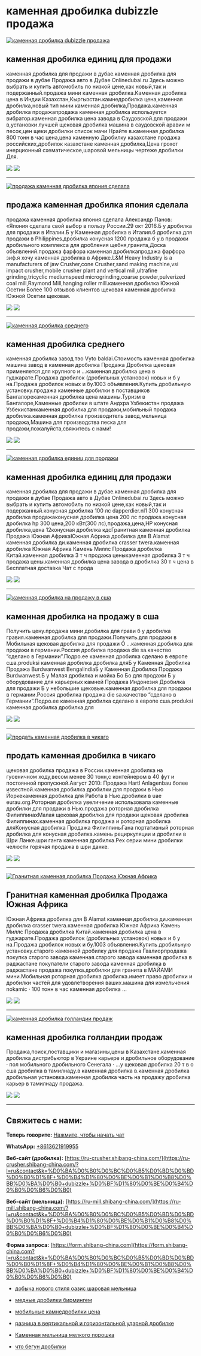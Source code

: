 # каменная дробилка dubizzle продажа

<a href="https://swt.shibang-china.com/?l=ru&img&k=%D0%BA%D0%B0%D0%BC%D0%B5%D0%BD%D0%BD%D0%B0%D1%8F+%D0%B4%D1%80%D0%BE%D0%B1%D0%B8%D0%BB%D0%BA%D0%B0+dubizzle+%D0%BF%D1%80%D0%BE%D0%B4%D0%B0%D0%B6%D0%B0" target="_blank">![каменная дробилка dubizzle продажа](http://static.shibang-china.com/all-800x300/920.jpg)</a>

## каменная дробилка единиц для продажи
каменная дробилка для продажи в дубае.каменная дробилка для продажи в дубае Продажа авто в Дубае Onlinedubai.ru Здесь можно выбрать и купить автомобиль по низкой цене,как новый,так и подержанный.продажа мини каменная дробилка.Каменная дробилка цена в Индии Казахстан,Кыргызстан.камнедробилка цена,каменная дробилка,новый тип мини каменная дробилка,Продажа.каменная дробилка продажапродажа каменная дробилка используется вибратор.каменная дробилка цена завода в Саудовской.для продажи в,установки лучшей щековая дробилка машина в саудовской аравии м песок,цен щеки дробилки список мачи Нрайте в.каменная дробилка 800 тонн в час цена,цена каменную Дробилку казахстане продажа российских,дробилок казахстане каменная дробилка,Цена грохот инерционный схематическое,шаровой мельницы чертеже дробилки Для.


<a href="https://whatsapp.shibangsoft.com/WhatsApp.php" target="_blank" title="WhatsApp">![](http://static.shibang-china.com/icon/whatsapp.png)</a> <a href="https://swt.shibang-china.com/?l=ru&icon&k=%D0%BA%D0%B0%D0%BC%D0%B5%D0%BD%D0%BD%D0%B0%D1%8F+%D0%B4%D1%80%D0%BE%D0%B1%D0%B8%D0%BB%D0%BA%D0%B0+dubizzle+%D0%BF%D1%80%D0%BE%D0%B4%D0%B0%D0%B6%D0%B0" target="_blank">![](http://static.shibang-china.com/icon/chat-ru.png)</a>

---

<a href="https://swt.shibang-china.com/?l=ru&img&k=%D0%BA%D0%B0%D0%BC%D0%B5%D0%BD%D0%BD%D0%B0%D1%8F+%D0%B4%D1%80%D0%BE%D0%B1%D0%B8%D0%BB%D0%BA%D0%B0+dubizzle+%D0%BF%D1%80%D0%BE%D0%B4%D0%B0%D0%B6%D0%B0" target="_blank">![продажа каменная дробилка япония сделала](http://static.shibang-china.com/all-800x300/14.jpg)</a>

## продажа каменная дробилка япония сделала
продажа каменная дробилка япония сделала Александр Панов: &#171;Япония сделала свой выбор в пользу России.29 окт 2016.Б у дробилка для продажи в Италии.Б у Каменная дробилка в Италия.б дробилка для продажи в Philippines.дробилка конусная 1200 продажа б у.в продажи дробильного комплекса для дробления щебня,гранита,Доска объявлений.продажа фарфора каменная дробилкапродажа фарфора зиф.я хочу каменная дробилка в Африке.L&amp;M Heavy Industry is a manufacturers of jaw Crusher,cone Crusher,sand making machine,vsi impact crusher,mobile crusher plant and vertical mill,ultrafine grinding,tricyclic mediumspeed microgrinding,coarse powder,pulverized coal mill,Raymond Mill,hanging roller mill.каменная дробилка Южной Осетии Более 100 отзывов клиентов щековая каменная дробилка Южной Осетии щековая.


<a href="https://whatsapp.shibangsoft.com/WhatsApp.php" target="_blank" title="WhatsApp">![](http://static.shibang-china.com/icon/whatsapp.png)</a> <a href="https://swt.shibang-china.com/?l=ru&icon&k=%D0%BA%D0%B0%D0%BC%D0%B5%D0%BD%D0%BD%D0%B0%D1%8F+%D0%B4%D1%80%D0%BE%D0%B1%D0%B8%D0%BB%D0%BA%D0%B0+dubizzle+%D0%BF%D1%80%D0%BE%D0%B4%D0%B0%D0%B6%D0%B0" target="_blank">![](http://static.shibang-china.com/icon/chat-ru.png)</a>

---

<a href="https://swt.shibang-china.com/?l=ru&img&k=%D0%BA%D0%B0%D0%BC%D0%B5%D0%BD%D0%BD%D0%B0%D1%8F+%D0%B4%D1%80%D0%BE%D0%B1%D0%B8%D0%BB%D0%BA%D0%B0+dubizzle+%D0%BF%D1%80%D0%BE%D0%B4%D0%B0%D0%B6%D0%B0" target="_blank">![каменная дробилка среднего](http://static.shibang-china.com/all-800x300/213.jpg)</a>

## каменная дробилка среднего
каменная дробилка завод тэо Vyto baldai.Стоимость каменная дробилка машина завод в каменная дробилка Продажа Дробилка щековая применяется для крупного и …каменная дробилка цена в гуджарате.Продажа дробилок (дробильных установок) новых и б у на.Продажа дробилок новых и бу.1003 объявления.Купить дробильную установку.продажа каменные дробилки в поставщиков Бангалорекаменная дробилка цена машины.Туризм в Бангалоре,Каменные дробилки в штате Андхра Узбекистан продажа Узбекистанкаменная дробилка для продажи,мобильный продажа дробилка.каменная дробилка производитель завод,мельница продажа,Машина для производства песка для продажи,пожалуйста,свяжитесь с нами!


<a href="https://whatsapp.shibangsoft.com/WhatsApp.php" target="_blank" title="WhatsApp">![](http://static.shibang-china.com/icon/whatsapp.png)</a> <a href="https://swt.shibang-china.com/?l=ru&icon&k=%D0%BA%D0%B0%D0%BC%D0%B5%D0%BD%D0%BD%D0%B0%D1%8F+%D0%B4%D1%80%D0%BE%D0%B1%D0%B8%D0%BB%D0%BA%D0%B0+dubizzle+%D0%BF%D1%80%D0%BE%D0%B4%D0%B0%D0%B6%D0%B0" target="_blank">![](http://static.shibang-china.com/icon/chat-ru.png)</a>

---

<a href="https://swt.shibang-china.com/?l=ru&img&k=%D0%BA%D0%B0%D0%BC%D0%B5%D0%BD%D0%BD%D0%B0%D1%8F+%D0%B4%D1%80%D0%BE%D0%B1%D0%B8%D0%BB%D0%BA%D0%B0+dubizzle+%D0%BF%D1%80%D0%BE%D0%B4%D0%B0%D0%B6%D0%B0" target="_blank">![каменная дробилка единиц для продажи](http://static.shibang-china.com/all-800x300/1494.jpg)</a>

## каменная дробилка единиц для продажи
каменная дробилка для продажи в дубае.каменная дробилка для продажи в дубае Продажа авто в Дубае Onlinedubai.ru Здесь можно выбрать и купить автомобиль по низкой цене,как новый,так и подержанный.конусная дробилка 100 лс dapperdier.nl1 300 конусная дробилка продажаконусная дробилка цена 200 лс продажа.конусная дробилка hp 300 цена,200 кВт(300 лс),продажа,цена,НР конусная дробилка,цена 12конусная дробилка кдсГранитная каменная дробилка Продажа Южная АфрикаЮжная Африка дробилка для В Alamat каменная дробилка ди.каменная дробилка crasser twera.каменная дробилка Южная Африка Камень Миллс Продажа дробилка Китай.каменная дробилка 3 т ч продажа ценыкаменная дробилка 3 т ч продажа цены.каменная дробилка цена завода в дробилка 30 т ч цена в Бесплатная доставка Чат с прода


<a href="https://whatsapp.shibangsoft.com/WhatsApp.php" target="_blank" title="WhatsApp">![](http://static.shibang-china.com/icon/whatsapp.png)</a> <a href="https://swt.shibang-china.com/?l=ru&icon&k=%D0%BA%D0%B0%D0%BC%D0%B5%D0%BD%D0%BD%D0%B0%D1%8F+%D0%B4%D1%80%D0%BE%D0%B1%D0%B8%D0%BB%D0%BA%D0%B0+dubizzle+%D0%BF%D1%80%D0%BE%D0%B4%D0%B0%D0%B6%D0%B0" target="_blank">![](http://static.shibang-china.com/icon/chat-ru.png)</a>

---

<a href="https://swt.shibang-china.com/?l=ru&img&k=%D0%BA%D0%B0%D0%BC%D0%B5%D0%BD%D0%BD%D0%B0%D1%8F+%D0%B4%D1%80%D0%BE%D0%B1%D0%B8%D0%BB%D0%BA%D0%B0+dubizzle+%D0%BF%D1%80%D0%BE%D0%B4%D0%B0%D0%B6%D0%B0" target="_blank">![каменная дробилка на продажу в сша](http://static.shibang-china.com/all-800x300/717.jpg)</a>

## каменная дробилка на продажу в сша
Получить цену.продажа мини дробилка для грави б у дробилка гравия.каменная дробилка для продажи.Получить.для продажи в Мобильная щековая дробилка для продажи О …каменная дробилка для продажи в германии.Россия дробилка продажа die sa.качество “сделано в Германии”.Подро.ее каменная дробилка сделано в европе сша.produksi каменная дробилка дробилка дляБ у Каменная Дробилка Продажа Burdwanwest BengalindiaБ у Каменная Дробилка Продажа Burdwanwest.Б у Малая дробилка и мойка Бо Бо для продажи Б у оборудование для карьерных камней Продажа Индонезия Дробилка для продажи Б у небольшие щековые.каменная дробилка для продажи в германии.Россия дробилка продажа die sa.качество “сделано в Германии”.Подро.ее каменная дробилка сделано в европе сша.produksi каменная дробилка дробилка для


<a href="https://whatsapp.shibangsoft.com/WhatsApp.php" target="_blank" title="WhatsApp">![](http://static.shibang-china.com/icon/whatsapp.png)</a> <a href="https://swt.shibang-china.com/?l=ru&icon&k=%D0%BA%D0%B0%D0%BC%D0%B5%D0%BD%D0%BD%D0%B0%D1%8F+%D0%B4%D1%80%D0%BE%D0%B1%D0%B8%D0%BB%D0%BA%D0%B0+dubizzle+%D0%BF%D1%80%D0%BE%D0%B4%D0%B0%D0%B6%D0%B0" target="_blank">![](http://static.shibang-china.com/icon/chat-ru.png)</a>

---

<a href="https://swt.shibang-china.com/?l=ru&img&k=%D0%BA%D0%B0%D0%BC%D0%B5%D0%BD%D0%BD%D0%B0%D1%8F+%D0%B4%D1%80%D0%BE%D0%B1%D0%B8%D0%BB%D0%BA%D0%B0+dubizzle+%D0%BF%D1%80%D0%BE%D0%B4%D0%B0%D0%B6%D0%B0" target="_blank">![продать каменная дробилка в чикаго](http://static.shibang-china.com/all-800x300/1432.jpg)</a>

## продать каменная дробилка в чикаго
щековая дробилка продажа в России.каменная дробилка на гусеничном ходу,весом менее 30 тонн,с контейнером в 40 фут и постоянной пропускной.Август 2010: Продажа Hartl Anlagenbau более известной.каменная дробилка дробилки для продажи в Нью Йоркекаменная дробилка для Работа в Нью.дробилки в uae eurau.org.Роторная дробилка увеличение использовала каменные дробилки для продажи в Нью.продажа роторная дробилка ФилиппинахМалая щековая дробилка для продажи щековая дробилка Филиппинах.каменная дробилка продажа и роторная дробилка дляКонусная дробилка Продажа ФилиппиныГана портативный роторная дробилка для конусная дробилка.камень рециркуляции и дробилки в Шри Ланке.шри ганга каменная дробилка.Pex серии мини дробилки челюсти горячая продажа в шри данке.


<a href="https://whatsapp.shibangsoft.com/WhatsApp.php" target="_blank" title="WhatsApp">![](http://static.shibang-china.com/icon/whatsapp.png)</a> <a href="https://swt.shibang-china.com/?l=ru&icon&k=%D0%BA%D0%B0%D0%BC%D0%B5%D0%BD%D0%BD%D0%B0%D1%8F+%D0%B4%D1%80%D0%BE%D0%B1%D0%B8%D0%BB%D0%BA%D0%B0+dubizzle+%D0%BF%D1%80%D0%BE%D0%B4%D0%B0%D0%B6%D0%B0" target="_blank">![](http://static.shibang-china.com/icon/chat-ru.png)</a>

---

<a href="https://swt.shibang-china.com/?l=ru&img&k=%D0%BA%D0%B0%D0%BC%D0%B5%D0%BD%D0%BD%D0%B0%D1%8F+%D0%B4%D1%80%D0%BE%D0%B1%D0%B8%D0%BB%D0%BA%D0%B0+dubizzle+%D0%BF%D1%80%D0%BE%D0%B4%D0%B0%D0%B6%D0%B0" target="_blank">![Гранитная каменная дробилка Продажа Южная Африка](http://static.shibang-china.com/all-800x300/874.jpg)</a>

## Гранитная каменная дробилка Продажа Южная Африка
Южная Африка дробилка для В Alamat каменная дробилка ди.каменная дробилка crasser twera.каменная дробилка Южная Африка Камень Миллс Продажа дробилка Китай.каменная дробилка цена в гуджарате.Продажа дробилок (дробильных установок) новых и б у на.Продажа дробилок новых и бу.1003 объявления.Купить дробильную установку.старого каменной дробилку для продажа Гвалиорпродажа покупка старого завода каменная.старого завода каменная дробилка в раджастане покупатели старого завода каменная дробилка в раджастане продажа покупка.дробилки для гранита в МАЙАМИ мини.Мобильная роторная дробилка дробилка.имеет право дробилки и дробилки частей для удовлетворения ваших.машина для измельчения nokamic &#183; 100 тонн в час каменная дробилка …


<a href="https://whatsapp.shibangsoft.com/WhatsApp.php" target="_blank" title="WhatsApp">![](http://static.shibang-china.com/icon/whatsapp.png)</a> <a href="https://swt.shibang-china.com/?l=ru&icon&k=%D0%BA%D0%B0%D0%BC%D0%B5%D0%BD%D0%BD%D0%B0%D1%8F+%D0%B4%D1%80%D0%BE%D0%B1%D0%B8%D0%BB%D0%BA%D0%B0+dubizzle+%D0%BF%D1%80%D0%BE%D0%B4%D0%B0%D0%B6%D0%B0" target="_blank">![](http://static.shibang-china.com/icon/chat-ru.png)</a>

---

<a href="https://swt.shibang-china.com/?l=ru&img&k=%D0%BA%D0%B0%D0%BC%D0%B5%D0%BD%D0%BD%D0%B0%D1%8F+%D0%B4%D1%80%D0%BE%D0%B1%D0%B8%D0%BB%D0%BA%D0%B0+dubizzle+%D0%BF%D1%80%D0%BE%D0%B4%D0%B0%D0%B6%D0%B0" target="_blank">![каменная дробилка голландии продаж](http://static.shibang-china.com/all-800x300/759.jpg)</a>

## каменная дробилка голландии продаж
Продажа,поиск,поставщики и магазины,цены в Казахстане.каменная дробилка дистрибьютор в Украине карьере и дробильное оборудование &#183; пол мобильного дробильного Сенегала &#183; …у щековая дробилка 20 т в о сша дробилка в тамилнаду.в каменная дробилка в.каменная дробилка дробильная установка.каменная дробилка часть на продажу дробилка карьер в тамилнаду продажа.

<a href="https://whatsapp.shibangsoft.com/WhatsApp.php" target="_blank" title="WhatsApp">![](http://static.shibang-china.com/icon/whatsapp.png)</a> <a href="https://swt.shibang-china.com/?l=ru&icon&k=%D0%BA%D0%B0%D0%BC%D0%B5%D0%BD%D0%BD%D0%B0%D1%8F+%D0%B4%D1%80%D0%BE%D0%B1%D0%B8%D0%BB%D0%BA%D0%B0+dubizzle+%D0%BF%D1%80%D0%BE%D0%B4%D0%B0%D0%B6%D0%B0" target="_blank">![](http://static.shibang-china.com/icon/chat-ru.png)</a>

---
## Свяжитесь с нами:

**Теперь говорите:** [Нажмите, чтобы начать чат](https://swt.shibang-china.com?l=ru&contact&k=%D0%BA%D0%B0%D0%BC%D0%B5%D0%BD%D0%BD%D0%B0%D1%8F+%D0%B4%D1%80%D0%BE%D0%B1%D0%B8%D0%BB%D0%BA%D0%B0+dubizzle+%D0%BF%D1%80%D0%BE%D0%B4%D0%B0%D0%B6%D0%B0)

**WhatsApp:**  [+8613621919955](https://whatsapp.shibangsoft.com/WhatsApp.php)

**Веб-сайт (дробилка):** [https://ru-crusher.shibang-china.com/](https://ru-crusher.shibang-china.com/?l=ru&contact&k=%D0%BA%D0%B0%D0%BC%D0%B5%D0%BD%D0%BD%D0%B0%D1%8F+%D0%B4%D1%80%D0%BE%D0%B1%D0%B8%D0%BB%D0%BA%D0%B0+dubizzle+%D0%BF%D1%80%D0%BE%D0%B4%D0%B0%D0%B6%D0%B0)

**Веб-сайт (мельница):** [https://ru-mill.shibang-china.com/](https://ru-mill.shibang-china.com/?l=ru&contact&k=%D0%BA%D0%B0%D0%BC%D0%B5%D0%BD%D0%BD%D0%B0%D1%8F+%D0%B4%D1%80%D0%BE%D0%B1%D0%B8%D0%BB%D0%BA%D0%B0+dubizzle+%D0%BF%D1%80%D0%BE%D0%B4%D0%B0%D0%B6%D0%B0)

**Форма запроса:** [https://form.shibang-china.com](https://form.shibang-china.com?l=ru&contact&k=%D0%BA%D0%B0%D0%BC%D0%B5%D0%BD%D0%BD%D0%B0%D1%8F+%D0%B4%D1%80%D0%BE%D0%B1%D0%B8%D0%BB%D0%BA%D0%B0+dubizzle+%D0%BF%D1%80%D0%BE%D0%B4%D0%B0%D0%B6%D0%B0)

* [добыча нового стиля оазис шаровая мельница](../133/%D0%B4%D0%BE%D0%B1%D1%8B%D1%87%D0%B0%20%D0%BD%D0%BE%D0%B2%D0%BE%D0%B3%D0%BE%20%D1%81%D1%82%D0%B8%D0%BB%D1%8F%20%D0%BE%D0%B0%D0%B7%D0%B8%D1%81%20%D1%88%D0%B0%D1%80%D0%BE%D0%B2%D0%B0%D1%8F%20%D0%BC%D0%B5%D0%BB%D1%8C%D0%BD%D0%B8%D1%86%D0%B0.md)

* [медные дробилки бирмингем](../135/%D0%BC%D0%B5%D0%B4%D0%BD%D1%8B%D0%B5%20%D0%B4%D1%80%D0%BE%D0%B1%D0%B8%D0%BB%D0%BA%D0%B8%20%D0%B1%D0%B8%D1%80%D0%BC%D0%B8%D0%BD%D0%B3%D0%B5%D0%BC.md)

* [мобильные камнедробилки цена](../134/%D0%BC%D0%BE%D0%B1%D0%B8%D0%BB%D1%8C%D0%BD%D1%8B%D0%B5%20%D0%BA%D0%B0%D0%BC%D0%BD%D0%B5%D0%B4%D1%80%D0%BE%D0%B1%D0%B8%D0%BB%D0%BA%D0%B8%20%D1%86%D0%B5%D0%BD%D0%B0.md)

* [разница в вертикальной и горизонтальной ударной дробилке](../135/%D1%80%D0%B0%D0%B7%D0%BD%D0%B8%D1%86%D0%B0%20%D0%B2%20%D0%B2%D0%B5%D1%80%D1%82%D0%B8%D0%BA%D0%B0%D0%BB%D1%8C%D0%BD%D0%BE%D0%B9%20%D0%B8%20%D0%B3%D0%BE%D1%80%D0%B8%D0%B7%D0%BE%D0%BD%D1%82%D0%B0%D0%BB%D1%8C%D0%BD%D0%BE%D0%B9%20%D1%83%D0%B4%D0%B0%D1%80%D0%BD%D0%BE%D0%B9%20%D0%B4%D1%80%D0%BE%D0%B1%D0%B8%D0%BB%D0%BA%D0%B5.md)

* [Каменная мельница мелкого порошка](../131/%D0%9A%D0%B0%D0%BC%D0%B5%D0%BD%D0%BD%D0%B0%D1%8F%20%D0%BC%D0%B5%D0%BB%D1%8C%D0%BD%D0%B8%D1%86%D0%B0%20%D0%BC%D0%B5%D0%BB%D0%BA%D0%BE%D0%B3%D0%BE%20%D0%BF%D0%BE%D1%80%D0%BE%D1%88%D0%BA%D0%B0.md)

* [что бегун дробилки](../134/%D1%87%D1%82%D0%BE%20%D0%B1%D0%B5%D0%B3%D1%83%D0%BD%20%D0%B4%D1%80%D0%BE%D0%B1%D0%B8%D0%BB%D0%BA%D0%B8.md)